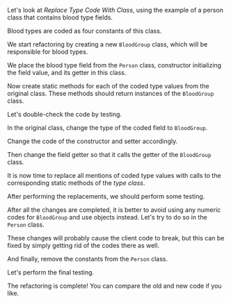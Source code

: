 Let's look at <i>Replace Type Code With Class</i>, using the example of a person class that contains blood type fields.

Blood types are coded as four constants of this class.

We start refactoring by creating a new <code>BloodGroup</code> class, which will be responsible for blood types.

We place the blood type field from the <code>Person</code> class, constructor initializing the field value, and its getter in this class.

Now create static methods for each of the coded type values from the original class. These methods should return instances of the <code>BloodGroup</code> class.

Let's double-check the code by testing.

In the original class, change the type of the coded field to <code>BloodGroup</code>.

Change the code of the constructor and setter accordingly.

Then change the field getter so that it calls the getter of the <code>BloodGroup</code> class.

It is now time to replace all mentions of coded type values with calls to the corresponding static methods of the <i>type class</i>.

After performing the replacements, we should perform some testing.

After all the changes are completed, it is better to avoid using any numeric codes for <code>BloodGroup</code> and use objects instead. Let's try to do so in the <code>Person</code> class.

These changes will probably cause the client code to break, but this can be fixed by simply getting rid of the codes there as well.

And finally, remove the constants from the <code>Person</code> class.

Let's perform the final testing.

The refactoring is complete! You can compare the old and new code if you like.
